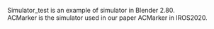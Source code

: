 Simulator_test is an example of simulator in Blender 2.80.  
ACMarker is the simulator used in our paper ACMarker in IROS2020. 
